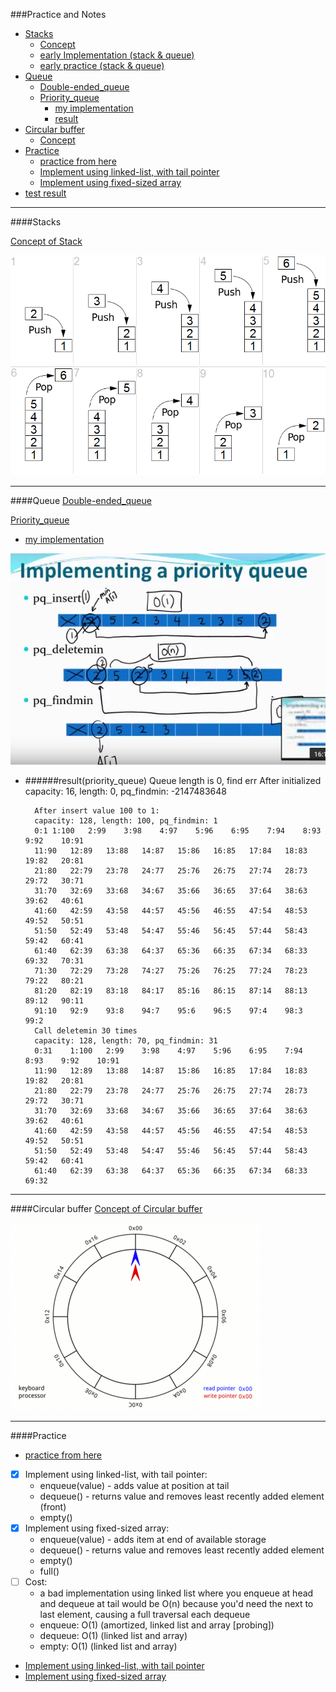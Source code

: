 ###Practice and Notes
* [Stacks](#stacks)
	* [Concept](#stacks)
	* [early Implementation (stack & queue)](https://github.com/zpoint/Algorithms/blob/master/CLRS/stack_queue.c)
	* [early practice (stack & queue)](https://github.com/zpoint/Algorithms/blob/master/CLRS/stack_queue_practice.c)
* [Queue](#queue)
	* [Double-ended_queue](#queue)
	* [Priority_queue](#queue)
		* [my implementation](#queue)
		* [result](#queue)
* [Circular buffer](#circular-buffer)
	* [Concept](#circular-buffer)
* [Practice](#practice)
	* [practice from here](https://github.com/jwasham/google-interview-university#queue)
	* [Implement using linked-list, with tail pointer]()
	* [Implement using fixed-sized array]()
* [test result](#)

- - -

####Stacks

[Concept of Stack](https://en.wikipedia.org/wiki/Stack_(abstract_data_type))

 ![image](https://github.com/zpoint/Algorithms/blob/master/screenshots/stack.png)

- - -

####Queue
[Double-ended_queue](https://en.wikipedia.org/wiki/Double-ended_queue)

[Priority_queue](https://en.wikipedia.org/wiki/Priority_queue)
- [my implementation](https://github.com/zpoint/Algorithms/tree/master/Stack_Queue/pq.c)


![image](https://github.com/zpoint/Algorithms/blob/master/screenshots/ipq.png)


- ######result(priority_queue)
		Queue length is 0, find err		After initialized
		capacity: 16, length: 0, pq_findmin: -2147483648
		
		After insert value 100 to 1:
		capacity: 128, length: 100, pq_findmin: 1
		0:1	1:100	2:99	3:98	4:97	5:96	6:95	7:94	8:93	9:92	10:91	
		11:90	12:89	13:88	14:87	15:86	16:85	17:84	18:83	19:82	20:81	
		21:80	22:79	23:78	24:77	25:76	26:75	27:74	28:73	29:72	30:71	
		31:70	32:69	33:68	34:67	35:66	36:65	37:64	38:63	39:62	40:61	
		41:60	42:59	43:58	44:57	45:56	46:55	47:54	48:53	49:52	50:51	
		51:50	52:49	53:48	54:47	55:46	56:45	57:44	58:43	59:42	60:41	
		61:40	62:39	63:38	64:37	65:36	66:35	67:34	68:33	69:32	70:31	
		71:30	72:29	73:28	74:27	75:26	76:25	77:24	78:23	79:22	80:21	
		81:20	82:19	83:18	84:17	85:16	86:15	87:14	88:13	89:12	90:11	
		91:10	92:9	93:8	94:7	95:6	96:5	97:4	98:3	99:2	
		Call deletemin 30 times
		capacity: 128, length: 70, pq_findmin: 31
		0:31	1:100	2:99	3:98	4:97	5:96	6:95	7:94	8:93	9:92	10:91	
		11:90	12:89	13:88	14:87	15:86	16:85	17:84	18:83	19:82	20:81	
		21:80	22:79	23:78	24:77	25:76	26:75	27:74	28:73	29:72	30:71	
		31:70	32:69	33:68	34:67	35:66	36:65	37:64	38:63	39:62	40:61	
		41:60	42:59	43:58	44:57	45:56	46:55	47:54	48:53	49:52	50:51	
		51:50	52:49	53:48	54:47	55:46	56:45	57:44	58:43	59:42	60:41	
		61:40	62:39	63:38	64:37	65:36	66:35	67:34	68:33	69:32	

- - -

####Circular buffer
[Concept of Circular buffer](https://en.wikipedia.org/wiki/Circular_buffer)

![image](https://github.com/zpoint/Algorithms/blob/master/screenshots/cb.gif)

- - -

####Practice
- [practice from here](https://github.com/jwasham/google-interview-university#queue)


- [x] Implement using linked-list, with tail pointer:
    - enqueue(value) - adds value at position at tail
    - dequeue() - returns value and removes least recently added element (front)
    - empty()
- [x] Implement using fixed-sized array:
    - enqueue(value) - adds item at end of available storage
    - dequeue() - returns value and removes least recently added element
    - empty()
    - full()
- [ ] Cost:
    - a bad implementation using linked list where you enqueue at head and dequeue at tail would be O(n)
        because you'd need the next to last element, causing a full traversal each dequeue
    - enqueue: O(1) (amortized, linked list and array [probing])
    - dequeue: O(1) (linked list and array)
    - empty: O(1) (linked list and array)


- [Implement using linked-list, with tail pointer]()
- [Implement using fixed-sized array]()
